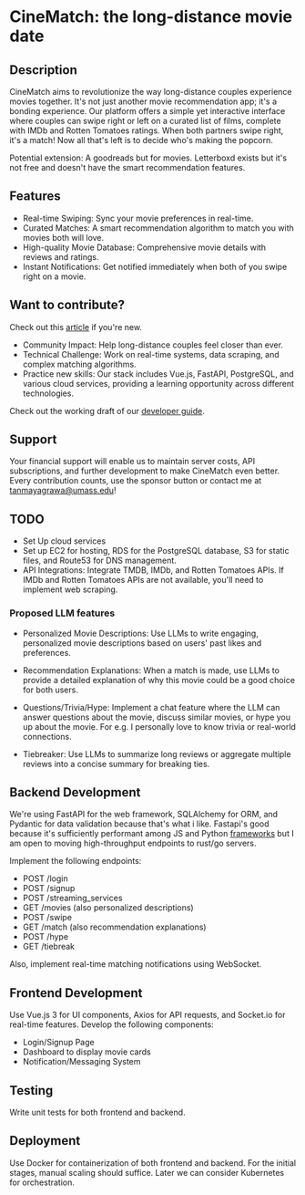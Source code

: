 # CineMatch: the long-distance movie date

## Description

CineMatch aims to revolutionize the way long-distance couples experience movies together. It's not just another movie recommendation app; it's a bonding experience. Our platform offers a simple yet interactive interface where couples can swipe right or left on a curated list of films, complete with IMDb and Rotten Tomatoes ratings. When both partners swipe right, it's a match! Now all that's left is to decide who's making the popcorn.

Potential extension:
A goodreads but for movies. Letterboxd exists but it's not free and doesn't have the smart recommendation features.

## Features

- Real-time Swiping: Sync your movie preferences in real-time.
- Curated Matches: A smart recommendation algorithm to match you with movies both will love.
- High-quality Movie Database: Comprehensive movie details with reviews and ratings.
- Instant Notifications: Get notified immediately when both of you swipe right on a movie.

## Want to contribute?

Check out this [article](https://opensource.guide/how-to-contribute/) if you're new.

- Community Impact: Help long-distance couples feel closer than ever.
- Technical Challenge: Work on real-time systems, data scraping, and complex matching algorithms.
- Practice new skills: Our stack includes Vue.js, FastAPI, PostgreSQL, and various cloud services, providing a learning opportunity across different technologies.

Check out the working draft of our [developer guide](docs/develop.md).

## Support

Your financial support will enable us to maintain server costs, API subscriptions, and further development to make CineMatch even better. Every contribution counts, use the sponsor button or contact me at <tanmayagrawa@umass.edu>!

## TODO

- Set Up cloud services
- Set up EC2 for hosting, RDS for the PostgreSQL database, S3 for static files, and Route53 for DNS management.
- API Integrations: Integrate TMDB, IMDb, and Rotten Tomatoes APIs. If IMDb and Rotten Tomatoes APIs are not available, you'll need to implement web scraping.

### Proposed LLM features
  
- Personalized Movie Descriptions: Use LLMs to write engaging, personalized movie descriptions based on users' past likes and preferences.

- Recommendation Explanations: When a match is made, use LLMs to provide a detailed explanation of why this movie could be a good choice for both users.

- Questions/Trivia/Hype: Implement a chat feature where the LLM can answer questions about the movie, discuss similar movies, or hype you up about the movie. For e.g. I personally love to know trivia or real-world connections.

- Tiebreaker: Use LLMs to summarize long reviews or aggregate multiple reviews into a concise summary for breaking ties.

## Backend Development

We're using FastAPI for the web framework, SQLAlchemy for ORM, and Pydantic for data validation because that's what i like. Fastapi's good because it's sufficiently performant among JS and Python [frameworks](https://www.techempower.com/benchmarks/#section=data-r21&test=query) but I am open to moving high-throughput endpoints to rust/go servers.

Implement the following endpoints:

- POST /login
- POST /signup
- POST /streaming_services
- GET /movies (also personalized descriptions)
- POST /swipe
- GET /match (also recommendation explanations)
- POST /hype
- GET /tiebreak

Also, implement real-time matching notifications using WebSocket.

## Frontend Development

Use Vue.js 3 for UI components, Axios for API requests, and Socket.io for real-time features. Develop the following components:

- Login/Signup Page
- Dashboard to display movie cards
- Notification/Messaging System

## Testing

Write unit tests for both frontend and backend.

## Deployment

Use Docker for containerization of both frontend and backend. For the initial stages, manual scaling should suffice. Later we can consider Kubernetes for orchestration.
